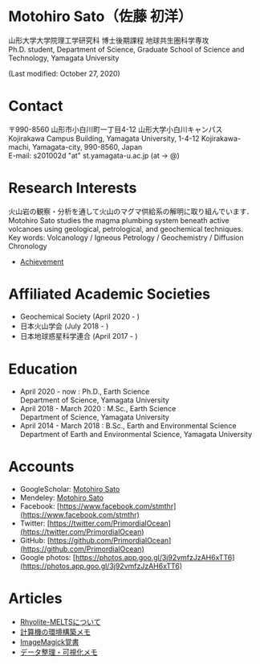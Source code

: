 # Motohiro Sato（佐藤 初洋）
山形大学大学院理工学研究科 博士後期課程 地球共生圏科学専攻  
Ph.D. student, Department of Science, Graduate School of Science and Technology, Yamagata University

(Last modified: October 27, 2020)

# Contact
〒990-8560 山形市小白川町一丁目4-12 山形大学小白川キャンパス  
Kojirakawa Campus Building, Yamagata University, 1-4-12 Kojirakawa-machi, Yamagata-city, 990-8560, Japan  
E-mail: s201002d "at" st.yamagata-u.ac.jp (at -> @)

# Research Interests
火山岩の観察・分析を通して火山のマグマ供給系の解明に取り組んでいます．  
Motohiro Sato studies the magma plumbing system beneath active volcanoes using geological, petrological, and geochemical techniques.  
Key words: Volcanology / Igneous Petrology / Geochemistry / Diffusion Chronology
- [Achievement](./md_docs/Publications.md)

# Affiliated Academic Societies
- Geochemical Society (April 2020 - )  
- 日本火山学会 (July 2018 - )  
- 日本地球惑星科学連合 (April 2017 - )

# Education
- April 2020 - now : Ph.D., Earth Science  
Department of Science, Yamagata University
- April 2018 - March 2020 : M.Sc., Earth Science  
Department of Science, Yamagata University
- April 2014 - March 2018 : B.Sc., Earth and Environmental Science  
Department of Earth and Environmental Science, Yamagata University

# Accounts
- GoogleScholar: [Motohiro Sato](https://scholar.google.com/citations?user=XssHnNwAAAAJ&hl=ja&authuser=1)
- Mendeley: [Motohiro Sato](https://www.mendeley.com/profiles/motohiro-sato2/)
- Facebook: [https://www.facebook.com/stmthr](https://www.facebook.com/stmthr)
- Twitter: [https://twitter.com/PrimordialOcean](https://twitter.com/PrimordialOcean)
- GitHub: [https://github.com/PrimordialOcean](https://github.com/PrimordialOcean)
- Google photos: [https://photos.app.goo.gl/3j92vmfzJzAH6xTT6](https://photos.app.goo.gl/3j92vmfzJzAH6xTT6)

# Articles
- [Rhyolite-MELTSについて](./md_docs/Rhyolite-MELTS.md)
- [計算機の環境構築メモ](./md_docs/machinesetup.md)
- [ImageMagick覚書](./md_docs/imagemagick.md)
- [データ整理・可視化メモ](./md_docs/datatips.md)
